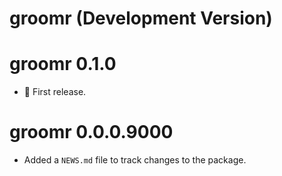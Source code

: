 # groomr (Development Version)

# groomr 0.1.0

- 🎉 First release.

# groomr 0.0.0.9000

- Added a `NEWS.md` file to track changes to the package.

